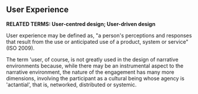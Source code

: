 ## User Experience

**RELATED TERMS: User-centred design; User-driven design**

User experience may be defined as, "a person's perceptions and responses that result from the use or anticipated use of a product, system or service" (ISO 2009).

The term 'user, of course, is not greatly used in the design of narrative environments because, while there may be an instrumental aspect to the narrative environment, the nature of the engagement has many more dimensions, involving the participant as a cultural being whose agency is 'actantial', that is, networked,  distributed or systemic.
